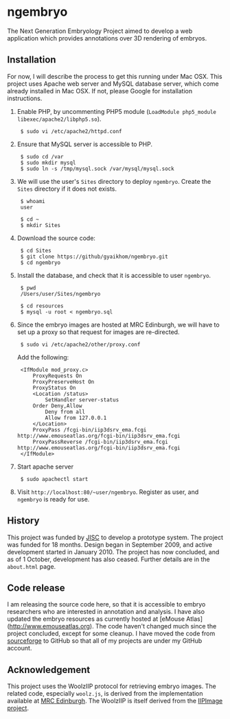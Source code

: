 ngembryo
========

The Next Generation Embryology Project aimed to develop a web application
which provides annotations over 3D rendering of embryos.

## Installation

For now, I will describe the process to get this running under Mac
OSX. This project uses Apache web server and MySQL database server,
which come already installed in Mac OSX. If not, please Google for
installation instructions.

1. Enable PHP, by uncommenting PHP5 module (`LoadModule php5_module libexec/apache2/libphp5.so`).

        $ sudo vi /etc/apache2/httpd.conf

2. Ensure that MySQL server is accessible to PHP.

        $ sudo cd /var
        $ sudo mkdir mysql
        $ sudo ln -s /tmp/mysql.sock /var/mysql/mysql.sock

3. We will use the user's `Sites` directory to deploy `ngembryo`.
   Create the `Sites` directory if it does not exists.

        $ whoami
        user

        $ cd ~
        $ mkdir Sites

4. Download the source code:

        $ cd Sites
        $ git clone https://github/gyaikhom/ngembryo.git
        $ cd ngembryo

5. Install the database, and check that it is accessible to user `ngembryo`.

        $ pwd
        /Users/user/Sites/ngembryo

        $ cd resources
        $ mysql -u root < ngembryo.sql

6. Since the embryo images are hosted at MRC Edinburgh, we will have
   to set up a proxy so that request for images are re-directed.

        $ sudo vi /etc/apache2/other/proxy.conf

   Add the following:

        <IfModule mod_proxy.c>
            ProxyRequests On
            ProxyPreserveHost On
            ProxyStatus On
            <Location /status>
                SetHandler server-status
	        Order Deny,Allow
                Deny from all
                Allow from 127.0.0.1
            </Location>
            ProxyPass /fcgi-bin/iip3dsrv_ema.fcgi http://www.emouseatlas.org/fcgi-bin/iip3dsrv_ema.fcgi
            ProxyPassReverse /fcgi-bin/iip3dsrv_ema.fcgi http://www.emouseatlas.org/fcgi-bin/iip3dsrv_ema.fcgi
        </IfModule>

7. Start apache server

        $ sudo apachectl start

8. Visit `http://localhost:80/~user/ngembryo`. Register as user, and
   `ngembryo` is ready for use.


## History

This project was funded by [JISC](http://www.jisc.ac.uk/) to develop a
prototype system. The project was funded for 18 months. Design began in
September 2009, and active development started in January 2010. The project
has now concluded, and as of 1 October, development has also ceased. Further
details are in the `about.html` page.

## Code release

I am releasing the source code here, so that it is accessible to
embryo researchers who are interested in annotation and analysis. I have
also updated the embryo resources as currently hosted at [eMouse Atlas]
(http://www.emouseatlas.org). The code haven't changed much since the
project concluded, except for some cleanup. I have moved the code from
[sourceforge](http://sourceforge.net/projects/ngembryo/) to
GitHub so that all of my projects are under my GitHub account.

## Acknowledgement

This project uses the WoolzIIP protocol for retrieving embryo images. The related
code, especially `woolz.js`, is derived from the implementation available at
[MRC Edinburgh](http://aberlour.hgu.mrc.ac.uk/wlziipdemos/). The WoolzIIP is
itself derived from the [IIPImage project](http://iipimage.sourceforge.net/).
